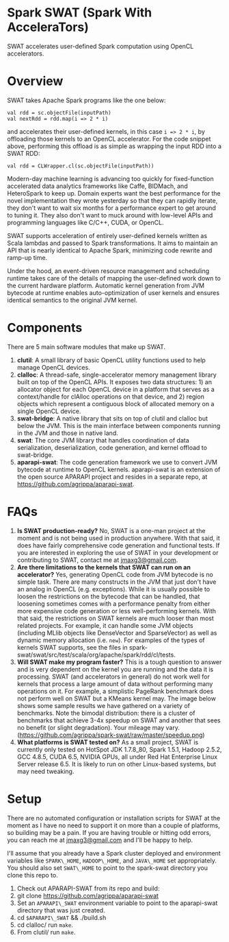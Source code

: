 # Spark SWAT (Spark With AcceleraTors)

SWAT accelerates user-defined Spark computation using OpenCL accelerators.

# Overview

SWAT takes Apache Spark programs like the one below:

    val rdd = sc.objectFile(inputPath)
    val nextRdd = rdd.map(i => 2 * i)

and accelerates their user-defined kernels, in this case `i => 2 * i`, by
offloading those kernels to an OpenCL accelerator. For the code snippet above,
performing this offload is as simple as wrapping the input RDD into a SWAT RDD:

    val rdd = CLWrapper.cl(sc.objectFile(inputPath))

Modern-day machine learning is advancing too quickly for fixed-function
accelerated data analytics frameworks like Caffe, BIDMach, and HeteroSpark to
keep up. Domain experts want the best performance for the novel implementation
they wrote yesterday so that they can rapidly iterate, they don't want to wait
six months for a performance expert to get around to tuning it. They also don't
want to muck around with low-level APIs and programming languages like C/C++,
CUDA, or OpenCL.

SWAT supports acceleration of entirely user-defined kernels written as Scala
lambdas and passed to Spark transformations. It aims to maintain an API that is
nearly identical to Apache Spark, minimizing code rewrite and ramp-up time.

Under the hood, an event-driven resource management and scheduling runtime takes
care of the details of mapping the user-defined work down to the current
hardware platform. Automatic kernel generation from JVM bytecode at runtime
enables auto-optimization of user kernels and ensures identical semantics to the
original JVM kernel.

# Components

There are 5 main software modules that make up SWAT.

1. **clutil**: A small library of basic OpenCL utility functions used to help manage OpenCL devices.
2. **clalloc**: A thread-safe, single-accelerator memory management library built on
   top of the OpenCL APIs. It exposes two data structures: 1) an allocator
   object for each OpenCL device in a platform that serves as a context/handle
   for clAlloc operations on that device, and 2) region objects which represent
   a contiguous block of allocated memory on a single OpenCL device.
3. **swat-bridge**: A native library that sits on top of clutil and clalloc but
   below the JVM. This is the main interface between components running in the
   JVM and those in native land.
4. **swat**: The core JVM library that handles coordination of data
   serialization, deserialization, code generation, and kernel offload to
   swat-bridge.
5. **aparapi-swat**: The code generation framework we use to convert JVM
   bytecode at runtime to OpenCL kernels. aparapi-swat is an extension of the
   open source APARAPI project and resides in a separate repo, at
   https://github.com/agrippa/aparapi-swat.

# FAQs

1. **Is SWAT production-ready?** No, SWAT is a one-man project at the moment and
   is not being used in production anywhere. With that said, it does have fairly
   comprehensive code generation and functional tests. If you are interested in
   exploring the use of SWAT in your development or contributing to SWAT,
   contact me at jmaxg3@gmail.com.
2. **Are there limitations to the kernels that SWAT can run on an accelerator?**
   Yes, generating OpenCL code from JVM bytecode is no simple task. There are
   many constructs in the JVM that just don't have an analog in OpenCL (e.g.
   exceptions). While it is usually possible to loosen the restrictions on the
   bytecode that can be handled, that loosening sometimes comes with a
   performance penalty from either more expensive code generation or less
   well-performing kernels. With that said, the restrictions on SWAT kernels are
   much looser than most related projects. For example, it can handle some JVM objects (including
   MLlib objects like DenseVector and SparseVector) as well as dynamic memory
   allocation (i.e. `new`). For examples of the types of kernels SWAT
   supports, see the files in spark-swat/swat/src/test/scala/org/apache/spark/rdd/cl/tests.
3. **Will SWAT make my program faster?** This is a tough question to answer and
   is very dependent on the kernel you are running and the data it is
   processing. SWAT (and accelerators in general) do not work well for kernels
   that process a large amount of data without performing many operations on it.
   For example, a simplistic PageRank benchmark does not perform well on SWAT
   but a KMeans kernel may. The image below shows some sample results we have
   gathered on a variety of benchmarks. Note the bimodal distribution: there is
   a cluster of benchmarks that achieve 3-4x speedup on SWAT and another that
   sees no benefit (or slight degradation). Your mileage may vary.
   (https://github.com/agrippa/spark-swat/raw/master/speedup.png)
3. **What platforms is SWAT tested on?** As a small project, SWAT is currently
   only tested on HotSpot JDK 1.7.8\_80, Spark 1.5.1, Hadoop 2.5.2, GCC 4.8.5,
   CUDA 6.5, NVIDIA GPUs, all under Red Hat Enterprise Linux Server release 6.5.
   It is likely to run on other Linux-based systems, but may need tweaking.

# Setup

There are no automated configuration or installation scripts for SWAT at the
moment as I have no need to support it on more than a couple of platforms, so
building may be a pain. If you are having trouble or hitting odd errors, you can
reach me at jmaxg3@gmail.com and I'll be happy to help.

I'll assume that you already have a Spark cluster deployed and environment
variables like `SPARK\_HOME`, `HADOOP\_HOME`, and `JAVA\_HOME` set
appropriately. You should also set `SWAT\_HOME` to point to the spark-swat
directory you clone this repo to.

1. Check out APARAPI-SWAT from its repo and build:
  1. git clone https://github.com/agrippa/aparapi-swat
  2. Set an `APARAPI\_SWAT` environment variable to point to the aparapi-swat
     directory that was just created.
  3. cd `$APARAPI\_SWAT` && ./build.sh
2. cd clalloc/ run `make`.
2. From clutil/ run `make`.

